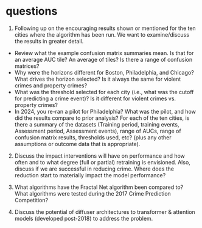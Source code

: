 # questions
1) Following up on the encouraging results shown or mentioned for the ten cities where the algorithm has been run.  We want to examine/discuss the results in greater detail.

- Review what the example confusion matrix summaries mean.  Is that for an average AUC tile?  An average of tiles? Is there a range of confusion matrices?
- Why were the horizons different for Boston, Philadelphia, and Chicago?  What drives the horizon selected? Is it always the same for violent crimes and property crimes?
- What was the threshold selected for each city (i.e., what was the cutoff for predicting a crime event)? Is it different for violent crimes vs. property crimes?
- In 2024, you re-ran a pilot for Philadelphia?  What was the pilot, and how did the results compare to prior analysis?
For each of the ten cities, is there a summary of the datasets (Training period, training events, Assessment period, Assessment events), range of AUCs, range of confusion matrix results, thresholds used, etc?  (plus any other assumptions or outcome data that is appropriate).  

2) Discuss the impact interventions will have on performance and how often and to what degree (full or partial) retraining is envisioned. Also, discuss if we are successful in reducing crime. Where does the reduction start to materially impact the model performance?

3) What algorithms have the Fractal Net algorithm been compared to? What algorithms were tested during the 2017 Crime Prediction Competition?

4) Discuss the potential of diffuser architectures to transformer & attention models (developed post-2018) to address the problem.
